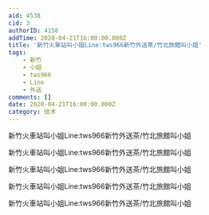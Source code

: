 ```yaml
---
aid: 4538
cid: 3
authorID: 4158
addTime: 2020-04-21T16:00:00.000Z
title: '新竹火車站叫小姐Line:tws966新竹外送茶/竹北旅館叫小姐'
tags:
    - 新竹
    - 小姐
    - tws966
    - Line
    - 外送
comments: []
date: 2020-04-21T16:00:00.000Z
category: 技术
---
```


新竹火車站叫小姐Line:tws966新竹外送茶/竹北旅館叫小姐

新竹火車站叫小姐Line:tws966新竹外送茶/竹北旅館叫小姐

新竹火車站叫小姐Line:tws966新竹外送茶/竹北旅館叫小姐

新竹火車站叫小姐Line:tws966新竹外送茶/竹北旅館叫小姐

新竹火車站叫小姐Line:tws966新竹外送茶/竹北旅館叫小姐
